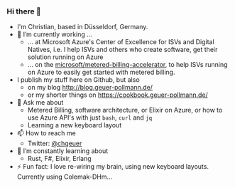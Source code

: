 ### Hi there 👋

- I'm Christian, based in Düsseldorf, Germany. 
- 🔭 I’m currently working ...
  - ... at Microsoft Azure's Center of Excellence for ISVs and Digital Natives, i.e. I help ISVs and others who create software, get their solution running on Azure
  - ... on the [microsoft/metered-billing-accelerator](https://github.com/microsoft/metered-billing-accelerator), to help ISVs running on Azure to easily get started with metered billing.
- I publish my stuff here on Github, but also 
  - on my blog http://blog.geuer-pollmann.de/
  - or my shorter things on https://cookbook.geuer-pollmann.de/
- 💬 Ask me about
  - Metered Billing, software architecture, or Elixir on Azure, or how to use Azure API's with just `bash`, `curl` and `jq`
  - Learning a new keyboard layout
- 📫 How to reach me
  - Twitter: [@chgeuer](https://twitter.com/chgeuer/)
- 🌱 I’m constantly learning about
  - Rust, F#, Elixir, Erlang
- ⚡ Fun fact: I love re-wiring my brain, using new keyboard layouts. Currently using Colemak-DHm...

<!--
**chgeuer/chgeuer** is a ✨ _special_ ✨ repository because its `README.md` (this file) appears on your GitHub profile.

Here are some ideas to get you started:

- 
- 👯 I’m looking to collaborate on ...
- 🤔 I’m looking for help with ...
- 💬 Ask me about ...
- 📫 How to reach me: ...
- 😄 Pronouns: ...
- ⚡ Fun fact: ...
-->
